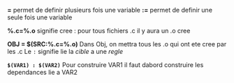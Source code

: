 **=**    permet de definir plusieurs fois une variable
**:=**   permet de definir une seule fois une variable

**%.c=%.o**
signifie cree : pour tous fichiers .c il y aura un .o cree

**OBJ = $(SRC:%.c=%.o)**
Dans Obj, on mettra tous les .o qui ont ete cree par les .c
Le `:` signifie lie la *cible* a une *regle*

**`$(VAR1) : $(VAR2)`**
Pour construire VAR1 il faut dabord construire les dependances lie a VAR2
